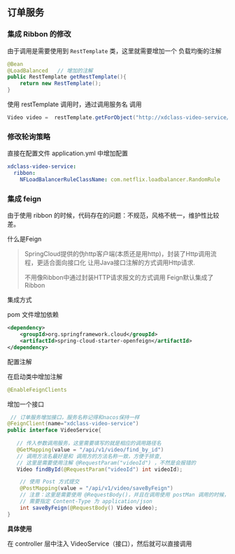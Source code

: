 ## 订单服务

### 集成 Ribbon 的修改

由于调用是需要使用到 `RestTemplate` 类，这里就需要增加一个 负载均衡的注解
```java
@Bean
@LoadBalanced   // 增加的注解
public RestTemplate getRestTemplate(){
    return new RestTemplate();
}
```

使用 restTemplate 调用时，通过调用服务名 调用
```java
Video video =  restTemplate.getForObject("http://xdclass-video-service/api/v1/video/find_by_id?videoId="+videoId, Video.class);
```


### 修改轮询策略

直接在配置文件 application.yml 中增加配置
```yaml
xdclass-video-service:
  ribbon:
    NFLoadBalancerRuleClassName: com.netflix.loadbalancer.RandomRule
```


### 集成 feign 

由于使用 ribbon 的时候，代码存在的问题：不规范，风格不统一，维护性比较差。

什么是Feign

> SpringCloud提供的伪http客户端(本质还是用http)，封装了Http调用流程，更适合面向接口化
 让用Java接口注解的方式调用Http请求.
>
> 不用像Ribbon中通过封装HTTP请求报文的方式调用 Feign默认集成了Ribbon

集成方式

pom 文件增加依赖
```xml
<dependency>
    <groupId>org.springframework.cloud</groupId>
    <artifactId>spring-cloud-starter-openfeign</artifactId>
</dependency>
```

配置注解

在启动类中增加注解
```java
@EnableFeignClients
```

增加一个接口

```java
 // 订单服务增加接口，服务名称记得和nacos保持一样
@FeignClient(name="xdclass-video-service") 
public interface VideoService{
    
   // 传入参数调用服务，这里需要填写的就是相应的调用路径名
   @GetMapping(value = "/api/v1/video/find_by_id")
   // 调用方法名最好是和 调用方的方法名称一致，方便于排查, 
   // 这里是需要使用注解 @RequestParam("videoId") ，不然是会报错的
   Video findById(@RequestParam("videoId") int videoId); 

    // 使用 Post 方式提交
    @PostMapping(value = "/api/v1/video/saveByFeign")
    // 注意：这里是需要使用 @RequestBody()，并且在调用使用 postMan 调用的时候，
    // 需要指定 Content-Type 为 application/json
    int saveByFeign(@RequestBody() Video video);
}
```

**具体使用**

在 controller 层中注入 VideoService（接口），然后就可以直接调用